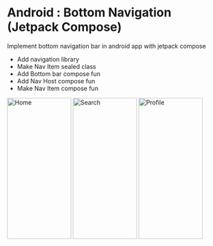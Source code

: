 # Android : Bottom Navigation (Jetpack Compose)

Implement bottom navigation bar in android app with jetpack compose

- Add navigation library
- Make Nav Item sealed class
- Add Bottom bar compose fun
- Add Nav Host compose fun
- Make Nav Item compose fun

<img src="https://github.com/infomywork6/EasyCodeNavigation/assets/162093069/2339e801-ffc1-4670-9097-be48e3ddadfa" width="150" height="330" alt="Home">
<img src="https://github.com/infomywork6/EasyCodeNavigation/assets/162093069/d1bbb90b-01ca-4636-a285-ca8a9fc186c9" width="150" height="330" alt="Search">
<img src="https://github.com/infomywork6/EasyCodeNavigation/assets/162093069/7c2d5454-0963-4ffd-aeb7-51f76ffe13a7" width="150" height="330" alt="Profile">
